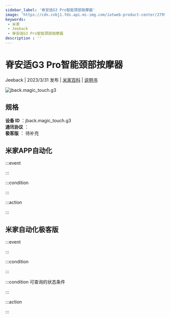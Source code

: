 ```yaml
---
sidebar_label: '脊安适G3 Pro智能颈部按摩器'
image: 'https://cdn.cnbj1.fds.api.mi-img.com/iotweb-product-center/27998b779318d622f21b77be23085945_1678959384346.png?GalaxyAccessKeyId=AKVGLQWBOVIRQ3XLEW&Expires=9223372036854775807&Signature=Bp1AD+2fhAIrAz43rizfZfm5OPI='
keywords: 
 - 米家
 - Jeeback
 - 脊安适G3 Pro智能颈部按摩器
description : ''
---
```

# 脊安适G3 Pro智能颈部按摩器

Jeeback | 2023/3/31 发布 | [米家百科](https://home.mi.com/webapp/content/baike/product/index.html?model=jback.magic_touch.g3) | [说明书](https://home.mi.com/views/introduction.html?model=jback.magic_touch.g3&region=cn)

![jback.magic_touch.g3](https://cdn.cnbj1.fds.api.mi-img.com/iotweb-product-center/27998b779318d622f21b77be23085945_1678959384346.png?GalaxyAccessKeyId=AKVGLQWBOVIRQ3XLEW&Expires=9223372036854775807&Signature=Bp1AD+2fhAIrAz43rizfZfm5OPI=)

## 规格  
> 
**设备 ID** ：jback.magic_touch.g3  
**通讯协议** ：  
**极客版**  ： 待补充 


## 米家APP自动化  

:::event  

:::

:::condition  

:::

:::action   

:::

## 米家自动化极客版  

:::event  

:::

:::condition  

:::

:::condition 可查询的状态条件  

:::

:::action  

:::

        
